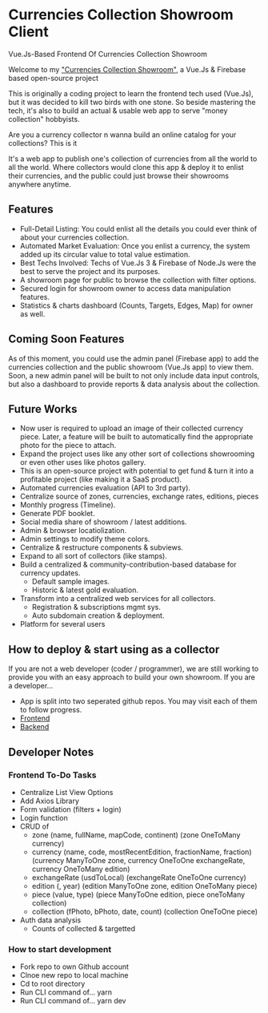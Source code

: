 # Currencies Collection Showroom Client

Vue.Js-Based Frontend Of Currencies Collection Showroom

Welcome to my ["Currencies Collection Showroom"](https://currencies-showroom.vercel.app/), a Vue.Js & Firebase based open-source project

This is originally a coding project to learn the frontend tech used (Vue.Js), but it was decided to kill two birds with one stone. So beside mastering the tech, it's also to build an actual & usable web app to serve "money collection" hobbyists.

Are you a currency collector n wanna build an online catalog for your collections? This is it

It's a web app to publish one's collection of currencies from all the world to all the world. Where collectors would clone this app & deploy it to enlist their currencies, and the public could just browse their showrooms anywhere anytime.

## Features

- Full-Detail Listing: You could enlist all the details you could ever think of about your currencies collection.
- Automated Market Evaluation: Once you enlist a currency, the system added up its circular value to total value estimation.
- Best Techs Involved: Techs of Vue.Js 3 & Firebase of Node.Js were the best to serve the project and its purposes.
- A showroom page for public to browse the collection with filter options.
- Secured login for showroom owner to access data manipulation features.
- Statistics & charts dashboard (Counts, Targets, Edges, Map) for owner as well.

## Coming Soon Features

As of this moment, you could use the admin panel (Firebase app) to add the currencies collection and the public showroom (Vue.Js app) to view them. Soon, a new admin panel will be built to not only include data input controls, but also a dashboard to provide reports & data analysis about the collection.

## Future Works

- Now user is required to upload an image of their collected currency piece. Later, a feature will be built to automatically find the appropriate photo for the piece to attach.
- Expand the project uses like any other sort of collections showrooming or even other uses like photos gallery.
- This is an open-source project with potential to get fund & turn it into a profitable project (like making it a SaaS product).
- Automated currencies evaluation (API to 3rd party).
- Centralize source of zones, currencies, exchange rates, editions, pieces
- Monthly progress (Timeline).
- Generate PDF booklet.
- Social media share of showroom / latest additions.
- Admin & browser locatiolization.
- Admin settings to modify theme colors.
- Centralize & restructure components & subviews.
- Expand to all sort of collectors (like stamps).
- Build a centralized & community-contribution-based database for currency updates.
  - Default sample images.
  - Historic & latest gold evaluation.
- Transform into a centralized web services for all collectors.
  - Registration & subscriptions mgmt sys.
  - Auto subdomain creation & deployment.
- Platform for several users

## How to deploy & start using as a collector

If you are not a web developer (coder / programmer), we are still working to provide you with an easy approach to build your own showroom. If you are a developer...

- App is split into two seperated github repos. You may visit each of them to follow progress.
- [Frontend](https://github.com/makkahwi/ccs-client)
- [Backend](https://github.com/makkahwi/ccs-be)

## Developer Notes

### Frontend To-Do Tasks

- Centralize List View Options
- Add Axios Library
- Form validation (filters + login)
- Login function
- CRUD of
  - zone          (name, fullName, mapCode, continent)                    (zone OneToMany currency)
  - currency      (name, code, mostRecentEdition, fractionName, fraction) (currency ManyToOne zone, currency OneToOne exchangeRate, currency OneToMany edition)
  - exchangeRate  (usdToLocal)                                           (exchangeRate OneToOne currency)
  - edition       (, year)                                           (edition ManyToOne zone, edition OneToMany piece)
  - piece         (value, type)                                           (piece ManyToOne edition, piece oneToMany collection)
  - collection    (fPhoto, bPhoto, date, count)                           (collection OneToOne piece)
- Auth data analysis
  - Counts of collected & targetted

### How to start development

- Fork repo to own Github account
- Clnoe new repo to local machine
- Cd to root directory
- Run CLI command of...
    yarn
- Run CLI command of...
    yarn dev
